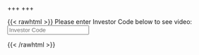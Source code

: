 +++
+++


{{< rawhtml >}} 
<span id="logt">Please enter Investor Code below to see video:</span>
<input id="invest" type="text" placeholder="Investor Code" >

<div id="invid" style="margin: 0 auto; display:none">


<video
    
    style="margin: 0 auto;"
    width=90%
    controls
    
    poster=/img/cover.png>
    <source src="/videos/explainer480.mp4" type="video/mp4">
    Your browser does not support the video tag.  
</video>

<style>
.clever {
    color: blue;
}
.copyw {
    width: 90%;
    margin: 0 auto;
}

.blurb {
    display: flex;
}

.blurb div {
    flex: auto;
}

</style>

<br/>

<div class="copyw">

    <div class="blurb">
        <div>
            <span class="clever">clever</span> makes complex decisions simple and analyzable through the carbon credit project cycle.  Read how all stakeholders benefit from clever’s proprietary smart database <a target="_blank" href="/pdf/complex-to-simple.pdf#toolbar=0&navpanes=0">here</a>.
        </div>
        <div>
            <span class="clever">clever</span>’s proprietary database is the largest of its kind, aggregating project details for carbon markets.  Read about our special sauce <a target="_blank" href="/pdf/special-sauce.pdf#toolbar=0&navpanes=0">here</a>.
        </div>
    </div>


</div>


<br/>




<video
    
    style="margin: 0 auto;"
    width=90%
    controls
    
    poster=/img/simple.png>
    <source src="/videos/complicated.mp4" type="video/mp4">
    Your browser does not support the video tag.  
</video>

</div>

<script>
{
console.log('run that ')
let invest = document.getElementById('invest')
let invid = document.getElementById('invid')
let logt = document.getElementById('logt')


function dumbLogin () {
    console.log(invest.value.trim().toLowerCase())
    if (invest.value.trim().toLowerCase() == 'invest' || localStorage.getItem('login') ) {
        invid.style.display = 'block'
        invest.style.display = 'none'
        logt.style.display = 'none'
        localStorage.setItem('login', true)
    }
        
    
} 

invest.onkeyup = dumbLogin
dumbLogin()

}
</script> 
{{< /rawhtml >}}
